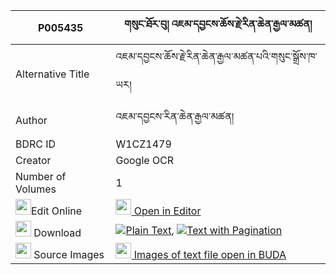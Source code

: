 |P005435|གསུང་ཐོར་བུ། འཇམ་དབྱངས་ཆོས་རྗེ་རིན་ཆེན་རྒྱལ་མཚན། 
| --- | --- 
|Alternative Title |འཇམ་དབྱངས་ཆོས་རྗེ་རིན་ཆེན་རྒྱལ་མཚན་པའི་གསུང་སྒྲོས་ཁ་ཡར།
|Author| འཇམ་དབྱངས་རིན་ཆེན་རྒྱལ་མཚན།
|BDRC ID | W1CZ1479
|Creator | Google OCR
|Number of Volumes| 1
|<img width="25" src="https://img.icons8.com/color/25/000000/edit-property.png">Edit Online| [<img width="25" src="https://avatars.githubusercontent.com/u/45091458?s=200&v=4"> Open in Editor](http://editor.openpecha.org/P005435)
|<img width="25" src="https://img.icons8.com/fluent/48/000000/download-2.png"/>  Download | [![](https://img.icons8.com/color/20/000000/txt.png)Plain Text](https://github.com/Openpecha/P005435/releases/download/v1/sung_torbu_jamyang_choje_rinch_plain_P005435.zip), [![](https://img.icons8.com/color/20/000000/txt.png)Text with Pagination](https://github.com/Openpecha/P005435/releases/download/v1/sung_torbu_jamyang_choje_rinch_pages_P005435.zip)
|<img width="25" src="https://img.icons8.com/plasticine/100/000000/pictures-folder.png"/>  Source Images | [<img width="25" src="https://library.bdrc.io/icons/BUDA-small.svg"> Images of text file open in BUDA](https://library.bdrc.io/show/bdr:W1CZ1479)